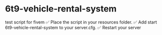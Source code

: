 # 6t9-vehicle-rental-system
test script for fivem
✅ Place the script in your resources folder.
✅ Add start 6t9-vehicle-rental-system to your server.cfg.
✅ Restart your server 
